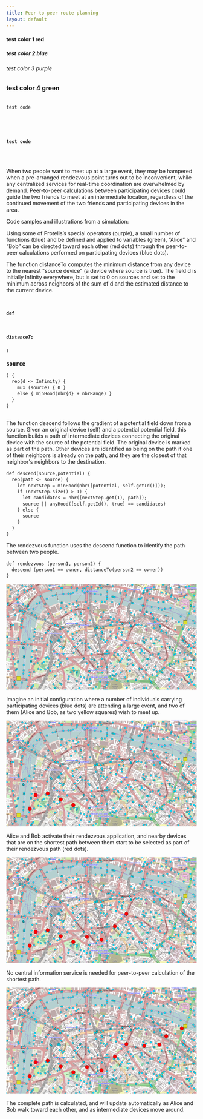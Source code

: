 ```yaml
---
title: Peer-to-peer route planning
layout: default
---
```

<h4> test color 1 red </h4>
<h5> test color 2 blue </h5>
<h6> test color 3 purple </h6>
<h3> test color 4 green </h3>

<pre>
<code>
test code
</code>
</pre>

<pre>
<code>
<h4>
test code
</h4>
</code>
</pre>

When two people want to meet up at a large event, they may be hampered when a pre-arranged rendezvous point turns out to be inconvenient, while any centralized services for real-time coordination are overwhelmed by demand. Peer-to-peer calculations between participating devices could guide the two friends to meet at an intermediate location, regardless of the continued movement of the two friends and participating devices in the area.

Code samples and illustrations from a simulation:

Using some of Protelis’s special operators (purple), a small number of functions (blue) and be defined and applied to variables (green), “Alice” and “Bob” can be directed toward each other (red dots) through the peer-to-peer calculations performed on participating devices (blue dots). 

The function distanceTo computes the minimum distance from any device to the nearest "source device" (a device where source is true). The field d is initially Infinity everywhere, but is set to 0 on sources and set to the minimum across neighbors of the sum of d and the estimated distance to the current device.

<pre>
<code>
<h4>def</h4> <h5>distanceTo</h5>(<h3>source</h3>) {
  rep(d <- Infinity) {
    mux (source) { 0 }
    else { minHood(nbr{d} + nbrRange) }
  }
}
</code>
</pre>

The function descend follows the gradient of a potential field down from a source. Given an original device (self) and a potential potential field, this function builds a path of intermediate devices connecting the original device with the source of the potential field. The original device is marked as part of the path. Other devices are identified as being on the path if one of their neighbors is already on the path, and they are the closest of that neighbor's neighbors to the destination.

``` 
def descend(source,potential) {
  rep(path <- source) {
    let nextStep = minHood(nbr([potential, self.getId()]));
    if (nextStep.size() > 1) {
      let candidates = nbr([nextStep.get(1), path]);
      source || anyHood([self.getId(), true] == candidates)
    } else {
      source
    }
  }
}
```

The rendezvous function uses the descend function to identify the path between two people.

``` 
def rendezvous (person1, person2) {
  descend (person1 == owner, distanceTo(person2 == owner))
}
```

![map with blue dots](/images/peer-to-peer-1.png)

Imagine an initial configuration where a number of individuals carrying participating devices (blue dots) are attending a large event, and two of them (Alice and Bob, as two yellow squares) wish to meet up.

![map with blue and a few red dots](/images/peer-to-peer-2.png)

Alice and Bob activate their rendezvous application, and nearby devices that are on the shortest path between them start to be selected as part of their rendezvous path (red dots).

![map with blue and more red dots](/images/peer-to-peer-3.png)

No central information service is needed for peer-to-peer calculation of the shortest path.

![map with blue and even more red dots](/images/peer-to-peer-4.png)

The complete path is calculated, and will update automatically as Alice and Bob walk toward each other, and as intermediate devices move around.


